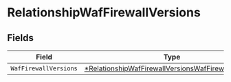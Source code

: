 # RelationshipWafFirewallVersions


## Fields

| Field                                                                                                                            | Type                                                                                                                             | Required                                                                                                                         | Description                                                                                                                      |
| -------------------------------------------------------------------------------------------------------------------------------- | -------------------------------------------------------------------------------------------------------------------------------- | -------------------------------------------------------------------------------------------------------------------------------- | -------------------------------------------------------------------------------------------------------------------------------- |
| `WafFirewallVersions`                                                                                                            | [*RelationshipWafFirewallVersionsWafFirewallVersions](../../models/shared/relationshipwaffirewallversionswaffirewallversions.md) | :heavy_minus_sign:                                                                                                               | N/A                                                                                                                              |